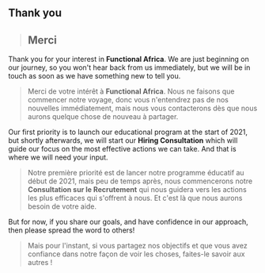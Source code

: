 ## Thank you
> ## Merci

Thank you for your interest in **Functional Africa**. We are just beginning on our journey, so you won't hear
back from us immediately, but we will be in touch as soon as we have something new to tell you.
> Merci de votre intérêt à **Functional Africa**. Nous ne faisons que commencer notre voyage, donc vous n'entendrez pas
> de nos nouvelles immédiatement, mais nous vous contacterons dès que nous aurons quelque chose de nouveau à partager.

Our first priority is to launch our educational program at the start of 2021, but shortly afterwards, we will
start our **Hiring Consultation** which will guide our focus on the most effective actions we can take. And that
is where we will need your input.
> Notre première priorité est de lancer notre programme éducatif au début de 2021, mais peu de temps après, nous
> commencerons notre **Consultation sur le Recrutement** qui nous guidera vers les actions les plus efficaces qui
> s'offrent à nous. Et c'est là que nous aurons besoin de votre aide.

But for now, if you share our goals, and have confidence in our approach, then please spread the word to others!
> Mais pour l'instant, si vous partagez nos objectifs et que vous avez confiance dans notre façon de voir les choses, faites-le
> savoir aux autres !